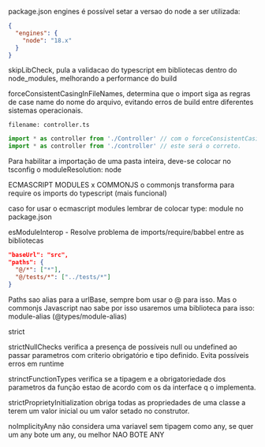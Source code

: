 package.json engines é possível setar a versao do node a ser utilizada:

```json
{
  "engines": {
    "node": "18.x"
  }
}
```

skipLibCheck, pula a validacao do typescript em bibliotecas dentro do node_modules, melhorando a performance do build

forceConsistentCasingInFileNames, determina que o import siga as regras de case name do nome do arquivo, evitando erros de build entre diferentes sistemas operacionais.

```
filename: controller.ts
```

```js
import * as controller from './Controller' // com o forceConsistentCasingInFileNames isto está errado.
import * as controller from './controller' // este será o correto.
```

Para habilitar a importação de uma pasta inteira, deve-se colocar no tsconfig o moduleResolution: node

ECMASCRIPT MODULES x COMMONJS
o commonjs transforma para require os imports do typescript (mais funcional)

caso for usar o ecmascript modules lembrar de colocar type: module no package.json

esModuleInterop - Resolve problema de imports/require/babbel entre as bibliotecas

```json
"baseUrl": "src",
"paths": {
  "@/*": ["*"],
  "@/tests/*": ["../tests/*"]
}
```

Paths sao alias para a urlBase, sempre bom usar o @ para isso.
Mas o commonjs Javascript nao sabe por isso usaremos uma biblioteca para isso: module-alias (@types/module-alias)


strict

strictNullChecks
verifica a presença de possíveis null ou undefined ao passar parametros com criterio obrigatório e tipo definido.
Evita possíveis erros em runtime

strinctFunctionTypes
verifica se a tipagem e a obrigatoriedade dos parametros da função estao de acordo com os da interface q o implementa.

strictProprietyInitialization
obriga todas as propriedades de uma classe a terem um valor inicial ou um valor setado no construtor.

noImplicityAny
não considera uma variavel sem tipagem como any, se quer um any bote um any, ou melhor NAO BOTE ANY
